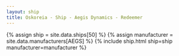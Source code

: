 ```yaml
---
layout: ship
title: Oskoreia - Ship - Aegis Dynamics - Redeemer
---
```

{% assign ship = site.data.ships[50] %}
{% assign manufacturer = site.data.manufacturers[AEGS] %}
{% include ship.html ship=ship manufacturer=manufacturer %}
